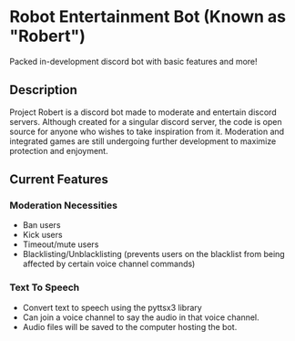 # Robot Entertainment Bot (Known as "Robert")
Packed in-development discord bot with basic features and more!

## Description
Project Robert is a discord bot made to moderate and entertain discord servers. 
Although created for a singular discord server, the code is open source for anyone who wishes to take inspiration from it.
Moderation and integrated games are still undergoing further development to 
maximize protection and enjoyment.

## Current Features
### Moderation Necessities
- Ban users
- Kick users
- Timeout/mute users
- Blacklisting/Unblacklisting (prevents users on the blacklist from being affected by certain voice channel commands)
### Text To Speech 
- Convert text to speech using the pyttsx3 library
- Can join a voice channel to say the audio in that voice channel.
- Audio files will be saved to the computer hosting the bot.
